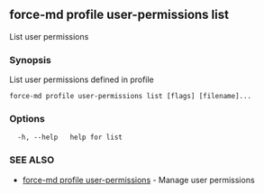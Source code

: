 ## force-md profile user-permissions list

List user permissions

### Synopsis

List user permissions defined in profile

```
force-md profile user-permissions list [flags] [filename]...
```

### Options

```
  -h, --help   help for list
```

### SEE ALSO

* [force-md profile user-permissions](force-md_profile_user-permissions.md)	 - Manage user permissions

